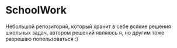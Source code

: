# SchoolWork
Небольшой репозиторий, который хранит в себе всякие решения школьных задач, автором решений являюсь я, но другим тоже разрешаю попользоваться :)
